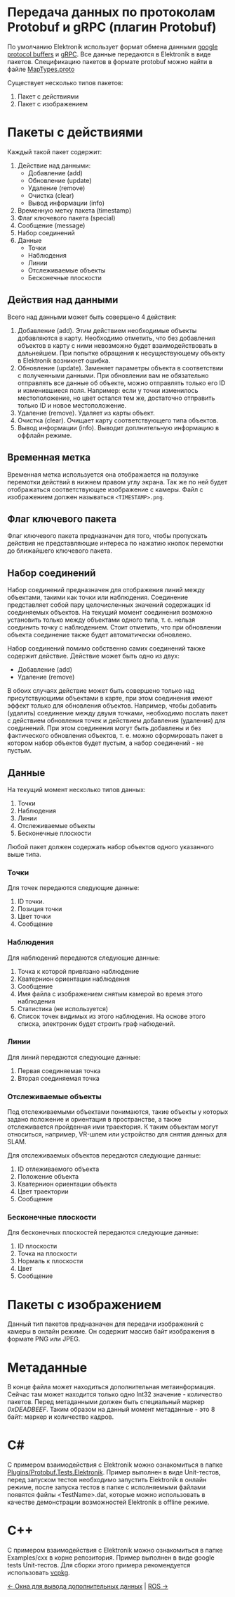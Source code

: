 ﻿# Передача данных по протоколам Protobuf и gRPC (плагин Protobuf)

По умолчанию Elektronik использует формат обмена данными
[google protocol buffers](https://developers.google.com/protocol-buffers/?hl=en) и [gRPC](https://grpc.io/).
Все данные передаются в Elektronik в виде пакетов. 
Спецификацию пакетов в формате protobuf можно найти в файле 
[MapTypes.proto](../plugins/Protobuf/MapTypes.proto)

Существует несколько типов пакетов:
1. Пакет с действиями
2. Пакет с изображением

# Пакеты с действиями 

Каждый такой пакет содержит:
1. Действие над данными:
    * Добавление (add)
    * Обновление (update)
    * Удаление (remove)
    * Очистка (clear)
    * Вывод информации (info)
2. Временную метку пакета (timestamp)
3. Флаг ключевого пакета (special)
4. Сообщение (message)
5. Набор соединений
6. Данные
    * Точки
    * Наблюдения
    * Линии
    * Отслеживаемые объекты
    * Бесконечные плоскости

## Действия над данными

Всего над данными может быть совершено 4 действия:
1. Добавление (add). Этим действием необходимые объекты добавляются в карту. 
   Необходимо отметить, что без добавления объектов в карту с ними невозможно будет взаимодействовать в дальнейшем. 
   При попытке обращения к несуществующему объекту в Elektronik возникнет ошибка.
2. Обновление (update). Заменяет параметры объекта в соответствии с полученными данными.
   При обновлении вам не обязательно отправлять все данные об объекте, можно отправлять только его ID и изменившиеся поля. 
   Например: если у точки изменилось местоположение, но цвет остался тем же, достаточно отправить только ID и новое местоположение.
3. Удаление (remove). Удаляет из карты объект.
4. Очистка (clear). Очищает карту соответствующего типа объектов.
5. Вывод информации (info). Выводит доплнительную информацию в оффлайн режиме.

## Временная метка

Временная метка используется она отображается на ползунке перемотки действий в нижнем правом углу экрана. 
Так же по ней будет отображаться соответствующее изображение с камеры. 
Файл с изображением должен называться `<TIMESTAMP>.png`.

## Флаг ключевого пакета

Флаг ключевого пакета предназначен для того, 
чтобы пропускать действия не представляющие интереса по нажатию кнопок перемотки до ближайшего ключевого пакета.

## Набор соединений

Набор соединений предназначен для отображения линий между объектами, такими как точки или наблюдения. 
Соединение представляет собой пару целочисленных значений содержащих id соединяемых объектов. 
На текущий момент соединения возможно установить только между объектами одного типа, т. е. нельзя соединить точку с наблюдением. 
Стоит отметить, что при обновлении объекта соединение также будет автоматически обновлено.

Набор соединений помимо собственно самих соединений также содержит действие. Действие может быть одно из двух:
* Добавление (add)
* Удаление (remove)

В обоих случаях действие может быть совершено только над присутствующими объектами в карте, 
при этом соединения имеют эффект только для обновления объектов. Например, чтобы добавить (удалить) соединение между двумя точками, 
необходимо послать пакет с действием обновления точек и действием добавления (удаления) для соединений. 
При этом соединения могут быть добавлены и без фактического обновления объектов, т. е. можно сформировать пакет 
в котором набор объектов будет пустым, а набор соединений - не пустым.

## Данные

На текущий момент несколько типов данных:
1. Точки
2. Наблюдения
3. Линии
4. Отслеживаемые объекты
5. Бесконечные плоскости

Любой пакет должен содержать набор объектов одного указанного выше типа.

### Точки

Для точек передаются следующие данные:
1. ID точки.
2. Позиция точки
3. Цвет точки
4. Сообщение

### Наблюдения

Для наблюдений передаются следующие данные:
1. Точка к которой привязано наблюдение
2. Кватернион ориентации наблюдения
3. Сообщение
4. Имя файла с изображением снятым камерой во время этого наблюдения
5. Статистика (не используется)
6. Список точек видимых из этого наблюдения. На основе этого списка, электроник будет строить граф набюдений.

### Линии

Для линий передаются следующие данные:
1. Первая соединяемая точка
2. Вторая соединяемая точка

### Отслеживаемые объекты

Под отслеживаемыми объектами понимаются, такие объекты у которых задано положение и ориентация в пространстве,
а также отслеживается пройденная ими траектория.
К таким объектам могут относиться, например, VR-шлем или устройство для снятия данных для SLAM.

Для отслеживаемых объектов передаются следующие данные:
1. ID отлеживаемого объекта
2. Положение объекта
3. Кватернион ориентации объекта
4. Цвет траектории
5. Сообщение

### Бесконечные плоскости

Для бесконечных плоскостей передаются следующие данные:
1. ID плоскости
2. Точка на плоскости
3. Нормаль к плоскости
4. Цвет
5. Сообщение

# Пакеты с изображением

Данный тип пакетов предназначен для передачи изображений с камеры в онлайн режиме.
Он содержит массив байт изображения в формате PNG или JPEG.

# Метаданные

В конце файла может находиться дополнительная метаинформация. 
Сейчас там может находится только одно Int32 значение - количество пакетов.
Перед метаданными должен быть специальный маркер *0xDEADBEEF*.
Таким образом на данный момент метаданные - это 8 байт: маркер и количество кадров.

# C#

C примером взаимодействия с Elektronik можно ознакомиться в папке [Plugins/Protobuf.Tests.Elektronik](../plugins/Protobuf.Tests.Elektronik). 
Пример выполнен в виде Unit-тестов, перед запуском тестов необходимо запустить Elektronik в онлайн режиме, 
после запуска тестов в папке с исполняемыми файлами появятся файлы \<TestName\>.dat, которые можно использовать 
в качестве демонстрации возможностей Elektronik в offline режиме.

# C++

C примером взаимодействия с Elektronik можно ознакомиться в папке Examples/cxx в корне репозитория. 
Пример выполнен в виде google tests Unit-тестов. Для сборки этого примера рекомендуется использовать 
[vcpkg](https://github.com/Microsoft/vcpkg).

[<- Окна для вывода дополнительных данных](Windows-RU.md) | [ROS ->](ROS-RU.md)